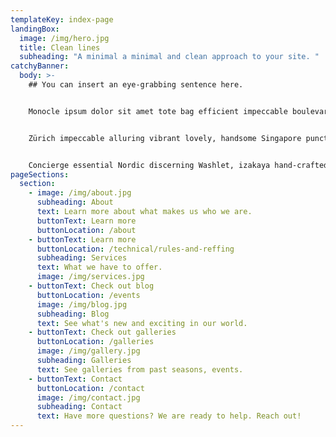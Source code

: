 ```yaml
---
templateKey: index-page
landingBox:
  image: /img/hero.jpg
  title: Clean lines
  subheading: "A minimal a minimal and clean approach to your site. "
catchyBanner:
  body: >-
    ## You can insert an eye-grabbing sentence here.


    Monocle ipsum dolor sit amet tote bag efficient impeccable boulevard, airport espresso remarkable quality of life Nordic sharp carefully curated perfect. Elegant boutique essential, quality of life discerning Toto Airbus A380 Singapore conversation. 


    Zürich impeccable alluring vibrant lovely, handsome Singapore punctual. Swiss emerging Muji liveable extraordinary, remarkable pintxos delightful. Concierge uniforms joy, wardrobe flat white the highest quality impeccable ryokan vibrant emerging perfect izakaya classic.


    Concierge essential Nordic discerning Washlet, izakaya hand-crafted ryokan. Sharp ryokan alluring soft power charming, concierge bureaux.
pageSections:
  section:
    - image: /img/about.jpg
      subheading: About
      text: Learn more about what makes us who we are.
      buttonText: Learn more
      buttonLocation: /about
    - buttonText: Learn more
      buttonLocation: /technical/rules-and-reffing
      subheading: Services
      text: What we have to offer.
      image: /img/services.jpg
    - buttonText: Check out blog
      buttonLocation: /events
      image: /img/blog.jpg
      subheading: Blog
      text: See what's new and exciting in our world.
    - buttonText: Check out galleries
      buttonLocation: /galleries
      image: /img/gallery.jpg
      subheading: Galleries
      text: See galleries from past seasons, events.
    - buttonText: Contact
      buttonLocation: /contact
      image: /img/contact.jpg
      subheading: Contact
      text: Have more questions? We are ready to help. Reach out!
---
```


